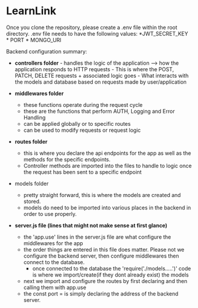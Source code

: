 # LearnLink

Once you clone the repository, please create a .env file within the root directory.
    .env file needs to have the following values:
        *JWT_SECRET_KEY
        * PORT
        * MONGO_URI

Backend configuration summary:

- **controllers folder**
      - handles the logic of the application --> how the application responds to HTTP requests
      - This is where the POST, PATCH, DELETE requests + associated logic goes
      - What interacts with the models and database based on requests made by user/application


- **middlewares folder**
  - these functions operate during the request cycle
  - these are the functions that perform AUTH, Logging and Error Handling
  - can be applied globally or to specific routes
  - can be used to modify requests or request logic


- **routes folder**
  - this is where you declare the api endpoints for the app as well as the methods for the specific endpoints. 
  - Controller methods are imported into the files to handle to logic once the request has been sent to a specific endpoint

- models folder
  - pretty straight forward, this is where the models are created and stored. 
  - models do need to be imported into various places in the backend in order to use properly.


- **server.js file (lines that might not make sense at first glance)**
  - the 'app.use' lines in the server.js file are what configure the middlewares for the app
  - the order things are entered in this file does matter. Please not we configure the backend server, then configure middlewares then connect to the database.
    - once connected to the database the 'require('./models.....')' code is where we import/create(if they dont already exist) the models
  - next we import and configure the routes by first declaring and then calling them with app.use
  - the const port = is simply declaring the address of the backend server.
